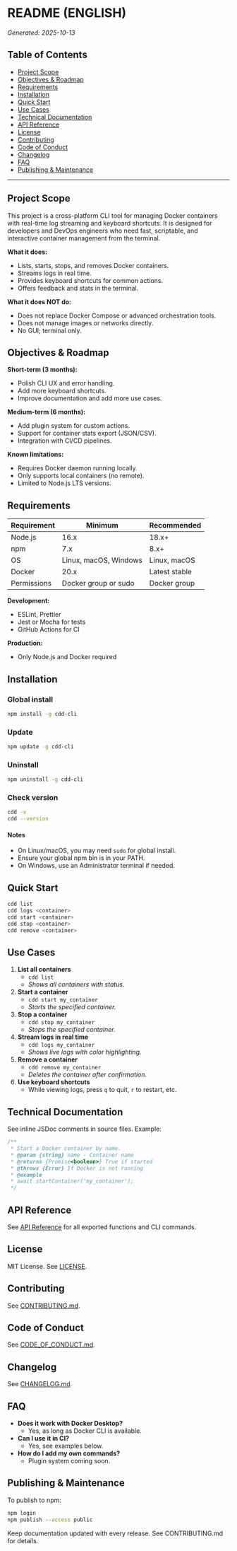 # README (ENGLISH)
*Generated: 2025-10-13*

## Table of Contents
- [Project Scope](#project-scope)
- [Objectives & Roadmap](#objectives--roadmap)
- [Requirements](#requirements)
- [Installation](#installation)
- [Quick Start](#quick-start)
- [Use Cases](#use-cases)
- [Technical Documentation](#technical-documentation)
- [API Reference](#api-reference)
- [License](#license)
- [Contributing](#contributing)
- [Code of Conduct](#code-of-conduct)
- [Changelog](#changelog)
- [FAQ](#faq)
- [Publishing & Maintenance](#publishing--maintenance)

---

## Project Scope
This project is a cross-platform CLI tool for managing Docker containers with real-time log streaming and keyboard shortcuts. It is designed for developers and DevOps engineers who need fast, scriptable, and interactive container management from the terminal.

**What it does:**
- Lists, starts, stops, and removes Docker containers.
- Streams logs in real time.
- Provides keyboard shortcuts for common actions.
- Offers feedback and stats in the terminal.

**What it does NOT do:**
- Does not replace Docker Compose or advanced orchestration tools.
- Does not manage images or networks directly.
- No GUI; terminal only.

## Objectives & Roadmap
**Short-term (3 months):**
- Polish CLI UX and error handling.
- Add more keyboard shortcuts.
- Improve documentation and add more use cases.

**Medium-term (6 months):**
- Add plugin system for custom actions.
- Support for container stats export (JSON/CSV).
- Integration with CI/CD pipelines.

**Known limitations:**
- Requires Docker daemon running locally.
- Only supports local containers (no remote).
- Limited to Node.js LTS versions.

## Requirements
| Requirement         | Minimum         | Recommended      |
|--------------------|----------------|-----------------|
| Node.js            | 16.x           | 18.x+           |
| npm                | 7.x            | 8.x+            |
| OS                 | Linux, macOS, Windows | Linux, macOS |
| Docker             | 20.x           | Latest stable   |
| Permissions        | Docker group or sudo | Docker group |

**Development:**
- ESLint, Prettier
- Jest or Mocha for tests
- GitHub Actions for CI

**Production:**
- Only Node.js and Docker required

## Installation
### Global install
```bash
npm install -g cdd-cli
```

### Update
```bash
npm update -g cdd-cli
```

### Uninstall
```bash
npm uninstall -g cdd-cli
```

### Check version
```bash
cdd -v
cdd --version
```

#### Notes
- On Linux/macOS, you may need `sudo` for global install.
- Ensure your global npm bin is in your PATH.
- On Windows, use an Administrator terminal if needed.

## Quick Start
```bash
cdd list
cdd logs <container>
cdd start <container>
cdd stop <container>
cdd remove <container>
```

## Use Cases
1. **List all containers**
   - `cdd list`
   - *Shows all containers with status.*
2. **Start a container**
   - `cdd start my_container`
   - *Starts the specified container.*
3. **Stop a container**
   - `cdd stop my_container`
   - *Stops the specified container.*
4. **Stream logs in real time**
   - `cdd logs my_container`
   - *Shows live logs with color highlighting.*
5. **Remove a container**
   - `cdd remove my_container`
   - *Deletes the container after confirmation.*
6. **Use keyboard shortcuts**
   - While viewing logs, press `q` to quit, `r` to restart, etc.

## Technical Documentation
See inline JSDoc comments in source files. Example:
```js
/**
 * Start a Docker container by name.
 * @param {string} name - Container name
 * @returns {Promise<boolean>} True if started
 * @throws {Error} If Docker is not running
 * @example
 * await startContainer('my_container');
 */
```

## API Reference
See [API Reference](./api.md) for all exported functions and CLI commands.

## License
MIT License. See [LICENSE](../../LICENSE).

## Contributing
See [CONTRIBUTING.md](../../CONTRIBUTING.md).

## Code of Conduct
See [CODE_OF_CONDUCT.md](../../CODE_OF_CONDUCT.md).

## Changelog
See [CHANGELOG.md](../../CHANGELOG.md).

## FAQ
- **Does it work with Docker Desktop?**
  - Yes, as long as Docker CLI is available.
- **Can I use it in CI?**
  - Yes, see examples below.
- **How do I add my own commands?**
  - Plugin system coming soon.

## Publishing & Maintenance
To publish to npm:
```bash
npm login
npm publish --access public
```

Keep documentation updated with every release. See CONTRIBUTING.md for details.
